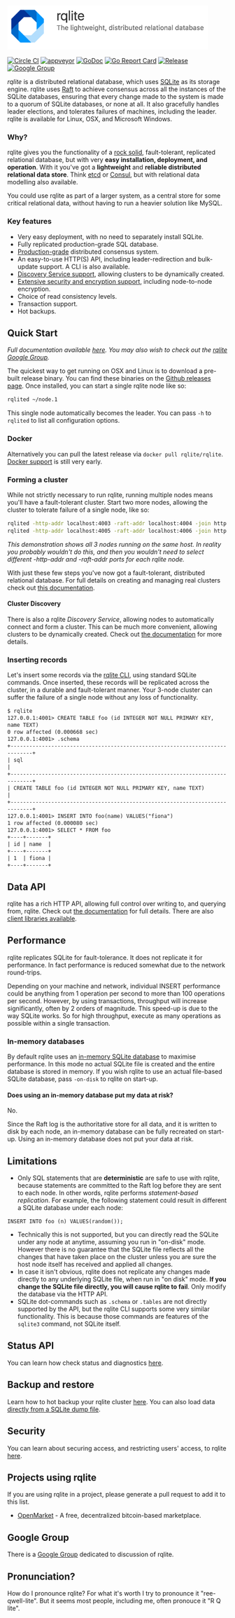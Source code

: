 <img src="doc/logo-text.png" height=100></img>

[![Circle CI](https://circleci.com/gh/rqlite/rqlite/tree/master.svg?style=svg)](https://circleci.com/gh/rqlite/rqlite/tree/master) [![appveyor](https://ci.appveyor.com/api/projects/status/github/rqlite/rqlite?branch=master&svg=true)](https://ci.appveyor.com/project/otoolep/rqlite) [![GoDoc](https://godoc.org/github.com/rqlite/rqlite?status.svg)](https://godoc.org/github.com/rqlite/rqlite) [![Go Report Card](https://goreportcard.com/badge/github.com/rqlite/rqlite)](https://goreportcard.com/report/github.com/rqlite/rqlite) [![Release](https://img.shields.io/github/release/rqlite/rqlite.svg)](https://github.com/rqlite/rqlite/releases) [![Google Group](https://img.shields.io/badge/Google%20Group--blue.svg)](https://groups.google.com/group/rqlite)

*rqlite* is a distributed relational database, which uses [SQLite](https://www.sqlite.org/) as its storage engine. rqlite uses [Raft](https://raft.github.io/) to achieve consensus across all the instances of the SQLite databases, ensuring that every change made to the system is made to a quorum of SQLite databases, or none at all. It also gracefully handles leader elections, and tolerates failures of machines, including the leader. rqlite is available for Linux, OSX, and Microsoft Windows.

### Why?
rqlite gives you the functionality of a [rock solid](http://www.sqlite.org/testing.html), fault-tolerant, replicated relational database, but with very **easy installation, deployment, and operation**. With it you've got a **lightweight** and **reliable distributed relational data store**. Think [etcd](https://github.com/coreos/etcd/) or [Consul](https://github.com/hashicorp/consul), but with relational data modelling also available.

You could use rqlite as part of a larger system, as a central store for some critical relational data, without having to run a heavier solution like MySQL.

### Key features
- Very easy deployment, with no need to separately install SQLite.
- Fully replicated production-grade SQL database.
- [Production-grade](https://github.com/hashicorp/raft) distributed consensus system.
- An easy-to-use HTTP(S) API, including leader-redirection and bulk-update support. A CLI is also available.
- [Discovery Service support](https://github.com/rqlite/rqlite/blob/master/doc/DISCOVERY.md), allowing clusters to be dynamically created.
- [Extensive security and encryption support](https://github.com/rqlite/rqlite/blob/master/doc/SECURITY.md), including node-to-node encryption.
- Choice of read consistency levels.
- Transaction support.
- Hot backups.

## Quick Start
_Full documentation available [here](https://github.com/rqlite/rqlite/tree/master/doc). You may also wish to check out the [rqlite Google Group](https://groups.google.com/forum/#!forum/rqlite)._

The quickest way to get running on OSX and Linux is to download a pre-built release binary. You can find these binaries on the [Github releases page](https://github.com/rqlite/rqlite/releases). Once installed, you can start a single rqlite node like so:
```bash
rqlited ~/node.1
```
This single node automatically becomes the leader. You can pass `-h` to `rqlited` to list all configuration options.

### Docker
Alternatively you can pull the latest release via `docker pull rqlite/rqlite`. [Docker support](https://github.com/rqlite/rqlite-docker) is still very early.

### Forming a cluster
While not strictly necessary to run rqlite, running multiple nodes means you'll have a fault-tolerant cluster. Start two more nodes, allowing the cluster to tolerate failure of a single node, like so:
```bash
rqlited -http-addr localhost:4003 -raft-addr localhost:4004 -join http://localhost:4001 ~/node.2
rqlited -http-addr localhost:4005 -raft-addr localhost:4006 -join http://localhost:4001 ~/node.3
```
_This demonstration shows all 3 nodes running on the same host. In reality you probably wouldn't do this, and then you wouldn't need to select different -http-addr and -raft-addr ports for each rqlite node._

With just these few steps you've now got a fault-tolerant, distributed relational database. For full details on creating and managing real clusters check out [this documentation](https://github.com/rqlite/rqlite/blob/master/doc/CLUSTER_MGMT.md).

#### Cluster Discovery
There is also a rqlite _Discovery Service_, allowing nodes to automatically connect and form a cluster. This can be much more convenient, allowing clusters to be dynamically created. Check out [the documentation](https://github.com/rqlite/rqlite/blob/master/doc/DISCOVERY.md) for more details.

### Inserting records
Let's insert some records via the [rqlite CLI](https://github.com/rqlite/rqlite/blob/master/doc/CLI.md), using standard SQLite commands. Once inserted, these records will be replicated across the cluster, in a durable and fault-tolerant manner. Your 3-node cluster can suffer the failure of a single node without any loss of functionality.
```
$ rqlite
127.0.0.1:4001> CREATE TABLE foo (id INTEGER NOT NULL PRIMARY KEY, name TEXT)
0 row affected (0.000668 sec)
127.0.0.1:4001> .schema
+-----------------------------------------------------------------------------+
| sql                                                                         |
+-----------------------------------------------------------------------------+
| CREATE TABLE foo (id INTEGER NOT NULL PRIMARY KEY, name TEXT)               |
+-----------------------------------------------------------------------------+
127.0.0.1:4001> INSERT INTO foo(name) VALUES("fiona")
1 row affected (0.000080 sec)
127.0.0.1:4001> SELECT * FROM foo
+----+-------+
| id | name  |
+----+-------+
| 1  | fiona |
+----+-------+
```

## Data API
rqlite has a rich HTTP API, allowing full control over writing to, and querying from, rqlite. Check out [the documentation](https://github.com/rqlite/rqlite/blob/master/doc/DATA_API.md) for full details. There are also [client libraries available](https://github.com/rqlite).

## Performance
rqlite replicates SQLite for fault-tolerance. It does not replicate it for performance. In fact performance is reduced somewhat due to the network round-trips.

Depending on your machine and network, individual INSERT performance could be anything from 1 operation per second to more than 100 operations per second. However, by using transactions, throughput will increase significantly, often by 2 orders of magnitude. This speed-up is due to the way SQLite works. So for high throughput, execute as many operations as possible within a single transaction.

### In-memory databases
By default rqlite uses an [in-memory SQLite database](https://www.sqlite.org/inmemorydb.html) to maximise performance. In this mode no actual SQLite file is created and the entire database is stored in memory. If you wish rqlite to use an actual file-based SQLite database, pass `-on-disk` to rqlite on start-up.

#### Does using an in-memory database put my data at risk?
No.

Since the Raft log is the authoritative store for all data, and it is written to disk by each node, an in-memory database can be fully recreated on start-up. Using an in-memory database does not put your data at risk.

## Limitations
 * Only SQL statements that are __deterministic__ are safe to use with rqlite, because statements are committed to the Raft log before they are sent to each node. In other words, rqlite performs _statement-based replication_. For example, the following statement could result in different a SQLite database under each node:
```
INSERT INTO foo (n) VALUES(random());
```
 * Technically this is not supported, but you can directly read the SQLite under any node at anytime, assuming you run in "on-disk" mode. However there is no guarantee that the SQLite file reflects all the changes that have taken place on the cluster unless you are sure the host node itself has received and applied all changes.
 * In case it isn't obvious, rqlite does not replicate any changes made directly to any underlying SQLite file, when run in "on disk" mode. **If you change the SQLite file directly, you will cause rqlite to fail**. Only modify the database via the HTTP API.
 * SQLite dot-commands such as `.schema` or `.tables` are not directly supported by the API, but the rqlite CLI supports some very similar functionality. This is because those commands are features of the `sqlite3` command, not SQLite itself.

## Status API
You can learn how check status and diagnostics [here](https://github.com/rqlite/rqlite/blob/master/doc/DIAGNOSTICS.md).

## Backup and restore
Learn how to hot backup your rqlite cluster [here](https://github.com/rqlite/rqlite/blob/master/doc/BACKUPS.md). You can also load data [directly from a SQLite dump file](https://github.com/rqlite/rqlite/blob/master/doc/RESTORE_FROM_SQLITE.md).

## Security
You can learn about securing access, and restricting users' access, to rqlite [here](https://github.com/rqlite/rqlite/blob/master/doc/SECURITY.md).

## Projects using rqlite
If you are using rqlite in a project, please generate a pull request to add it to this list.
* [OpenMarket](https://github.com/openmarket/openmarket) - A free, decentralized bitcoin-based marketplace.

## Google Group
There is a [Google Group](https://groups.google.com/forum/#!forum/rqlite) dedicated to discussion of rqlite.

## Pronunciation?
How do I pronounce rqlite? For what it's worth I try to pronounce it "ree-qwell-lite". But it seems most people, including me, often pronouce it "R Q lite".
